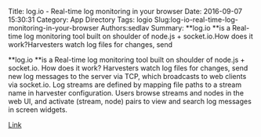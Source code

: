 Title: log.io - Real-time log monitoring in your browser
Date: 2016-09-07 15:30:31
Category: App Directory
Tags: logio
Slug:log-io-real-time-log-monitoring-in-your-browser
Authors:sedlav
Summary: **log.io **is a Real-time log monitoring tool built on shoulder of node.js + socket.io.How does it work?Harvesters watch log files for changes, send

**log.io **is a Real-time log monitoring tool built on shoulder of node.js + socket.io.
How does it work?
Harvesters watch log files for changes, send new log messages to the server via TCP, which broadcasts to web clients via socket.io.
Log streams are defined by mapping file paths to a stream name in harvester configuration.
Users browse streams and nodes in the web UI, and activate (stream, node) pairs to view and search log messages in screen widgets.

[Link](http://logio.org/)
